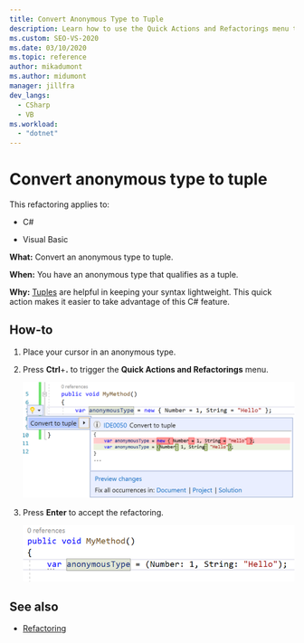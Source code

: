```yaml
---
title: Convert Anonymous Type to Tuple
description: Learn how to use the Quick Actions and Refactorings menu to convert an anonymous type to a tuple in Visual Studio.
ms.custom: SEO-VS-2020
ms.date: 03/10/2020
ms.topic: reference
author: mikadumont
ms.author: midumont
manager: jillfra
dev_langs:
  - CSharp
  - VB
ms.workload:
  - "dotnet"
---
```

# Convert anonymous type to tuple

This refactoring applies to:

- C#

- Visual Basic

**What:** Convert an anonymous type to tuple.

**When:** You have an anonymous type that qualifies as a tuple.

**Why:** [Tuples](/dotnet/csharp/tuples) are helpful in keeping your syntax lightweight. This quick action makes it easier to take advantage of this C# feature.

## How-to

1. Place your cursor in an anonymous type.
2. Press **Ctrl**+**.** to trigger the **Quick Actions and Refactorings** menu.

   ![Convert Anonymous Type to Tuple](media/convert-anon-to-tuple.png)

2. Press **Enter** to accept the refactoring.

   ![Convert Anonymous Type to Tuple](media/convert-anon-to-tuple-complete.png)

## See also

- [Refactoring](../refactoring-in-visual-studio.md)
